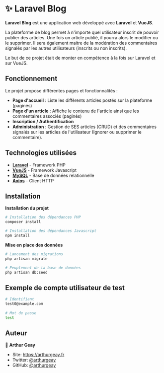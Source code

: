 # ✨ Laravel Blog  
  
**Laravel Blog** est une application web développé avec **Laravel** et **VueJS**. 

La plateforme de blog permet à n'importe quel utilisateur inscrit de pouvoir publier des articles.
Une fois un article publié, il pourra alors le modifier ou le supprimer. Il sera également maitre de la modération des commentaires signalés par les autres utilisateurs (inscrits ou non inscrits).

Le but de ce projet était de monter en compétence à la fois sur Laravel et sur VueJS.
  
## Fonctionnement  

Le projet propose différentes pages et fonctionnalités : 
- **Page d'accueil** : Liste les différents articles postés sur la plateforme (paginés)
- **Page d'un article** : Affiche le contenu de l'article ainsi que les commentaires associés (paginés)
- **Inscription / Authentification**
- **Administration** : Gestion de SES articles (CRUD) et des commentaires signalés sur les articles de l'utilisateur (Ignorer ou supprimer le commentaire).

## Technologies utilisées  
- **[Laravel](https://laravel.com/)** - Framework PHP
- **[VueJS](https://fr.vuejs.org/)** - Framework Javascript
- **[MySQL](https://www.mysql.com/fr/)** - Base de données relationnelle
- **[Axios](https://github.com/axios/axios)** - Client HTTP 
  
  
## Installation  
**Installation du projet**
```sh  
# Installation des dépendances PHP
composer install

# Installation des dépendances Javascript
npm install  
```  
**Mise en place des données**
```sh  
# Lancement des migrations
php artisan migrate 

# Peuplement de la base de données
php artisan db:seed
```  
## Exemple de compte utilisateur de test

```sh  
# Identifiant
test0@example.com
 
# Mot de passe
test
```  
  
## Auteur  
  
👤 **Arthur Geay**  
  
* Site: https://arthurgeay.fr  
* Twitter: [@arthurgeay](https://twitter.com/arthurgeay)  
* GitHub: [@arthurgeay](https://github.com/arthurgeay)
